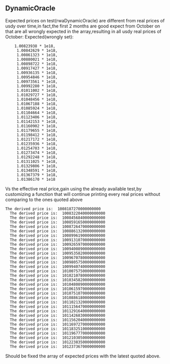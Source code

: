 ## DynamicOracle
Expected prices on test(rwaDynamicOracle) are different from real prices of usdy over time,in fact,the first 2 months are good expect from October on that are all wrongly expected in the array,resulting in all usdy real prices of October:
Expected(wrongly set):
```
    1.00823938 * 1e18, 
     1.00842629 * 1e18, 
     1.00861323 * 1e18, 
     1.00880021 * 1e18, 
     1.00898722 * 1e18, 
     1.00917427 * 1e18, 
     1.00936135 * 1e18, 
     1.00954846 * 1e18, 
     1.00973561 * 1e18, 
     1.00992280 * 1e18, 
     1.01011002 * 1e18, 
     1.01029727 * 1e18, 
     1.01048456 * 1e18, 
     1.01067188 * 1e18, 
     1.01085924 * 1e18, 
     1.01104664 * 1e18, 
     1.01123406 * 1e18, 
     1.01142153 * 1e18, 
     1.01160902 * 1e18, 
     1.01179655 * 1e18, 
     1.01198412 * 1e18, 
     1.01217172 * 1e18, 
     1.01235936 * 1e18, 
     1.01254703 * 1e18, 
     1.01273474 * 1e18, 
     1.01292248 * 1e18, 
     1.01311025 * 1e18, 
     1.01329806 * 1e18, 
     1.01348591 * 1e18, 
     1.01367379 * 1e18, 
     1.01386170 * 1e18
```
Vs the effective real price,gain using the already available test,by customizing a function that will continue printing every real prices without comparing to the ones quoted above
```
The derived price is:  1008187270000000000
  The derived price is:  1008322040000000000
  The derived price is:  1008456840000000000
  The derived price is:  1008591650000000000
  The derived price is:  1008726470000000000
  The derived price is:  1008861320000000000
  The derived price is:  1008996190000000000
  The derived price is:  1009131070000000000
  The derived price is:  1009265970000000000
  The derived price is:  1009400890000000000
  The derived price is:  1009535820000000000
  The derived price is:  1009670780000000000
  The derived price is:  1009805750000000000
  The derived price is:  1009940740000000000
  The derived price is:  1010075750000000000
  The derived price is:  1010210780000000000
  The derived price is:  1010345820000000000
  The derived price is:  1010480890000000000
  The derived price is:  1010615970000000000
  The derived price is:  1010751070000000000
  The derived price is:  1010886180000000000
  The derived price is:  1011021320000000000
  The derived price is:  1011156470000000000
  The derived price is:  1011291640000000000
  The derived price is:  1011426830000000000
  The derived price is:  1011562040000000000
  The derived price is:  1011697270000000000
  The derived price is:  1011832510000000000
  The derived price is:  1011967770000000000
  The derived price is:  1012103050000000000
  The derived price is:  1012238350000000000
  The derived price is:  1012373670000000000
```
Should be fixed the array of expected prices with the latest quoted above.